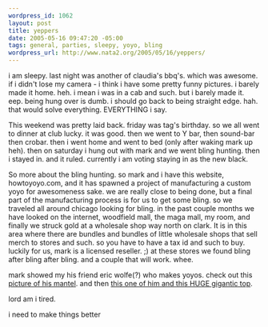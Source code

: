 ```yaml
--- 
wordpress_id: 1062
layout: post
title: yeppers
date: 2005-05-16 09:47:20 -05:00
tags: general, parties, sleepy, yoyo, bling
wordpress_url: http://www.nata2.org/2005/05/16/yeppers/
---
```

i am sleepy. last night was another of claudia's bbq's. which was awesome. if i didn't lose my camera - i think i have some pretty funny pictures. i barely made it home. heh. i mean i was in a  cab and such. but i barely made it. eep. being hung over is dumb. i should go back to being straight edge. hah. that would solve everything. EVERYTHING i say. 

This weekend was pretty laid back. friday was tag's birthday. so we all went to dinner at club lucky. it was good. then we went to Y bar, then sound-bar then crobar. then i went home and went to bed (only after waking mark up heh). then on saturday i hung out with mark and we went bling hunting. then i stayed in. and it ruled. currently i am voting staying in as the new black. 

So more about the bling hunting. so mark and i have this website, howtoyoyo.com, and it has spawned a project of manufacturing a custom yoyo for awesomeness sake. we are really close to being done, but a final part of the manufacturing process is for us to get some bling. so we traveled all around chicago looking for bling. in the past couple months we have looked on the internet, woodfield mall, the maga mall, my room, and finally we struck gold at a wholesale shop way north on clark. It is in this area where there are bundles and bundles of little wholesale shops that sell merch to stores and such. so you have to have a tax id and such to buy. luckily for us, mark is a licensed reseller. ;) at these stores we found bling after bling after bling. and a couple that will work. whee. 

mark showed my his friend eric wolfe(?) who makes yoyos. check out this <a href="http://nata2.info/pictures/misc/phone_camera/nokia_7610/150520050132/Nokia7610%28177%29.jpg">picture of his mantel</a>. and then <a href="http://nata2.info/pictures/misc/phone_camera/nokia_7610/150520050132/Nokia7610%28175%29.jpg">this one of him and this HUGE gigantic top</a>. 

lord am i tired. 

i need to make things better
